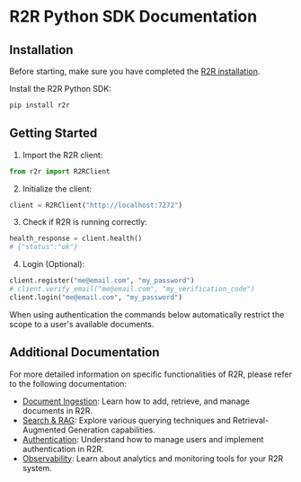
# R2R Python SDK Documentation

## Installation

Before starting, make sure you have completed the [R2R installation](/documentation/installation).

Install the R2R Python SDK:

```bash
pip install r2r
```

## Getting Started

1. Import the R2R client:

```python
from r2r import R2RClient
```

2. Initialize the client:

```python
client = R2RClient("http://localhost:7272")
```


3. Check if R2R is running correctly:

```python
health_response = client.health()
# {"status":"ok"}
```

4. Login (Optional):
```python
client.register("me@email.com", "my_password")
# client.verify_email("me@email.com", "my_verification_code")
client.login("me@email.com", "my_password")
```
When using authentication the commands below automatically restrict the scope to a user's available documents.

## Additional Documentation

For more detailed information on specific functionalities of R2R, please refer to the following documentation:

- [Document Ingestion](/documentation/python-sdk/ingestion): Learn how to add, retrieve, and manage documents in R2R.
- [Search & RAG](/documentation/python-sdk/retrieval): Explore various querying techniques and Retrieval-Augmented Generation capabilities.
- [Authentication](/documentation/python-sdk/auth): Understand how to manage users and implement authentication in R2R.
- [Observability](/documentation/python-sdk/observability): Learn about analytics and monitoring tools for your R2R system.